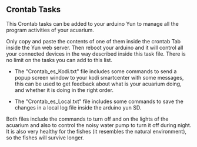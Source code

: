 
## Crontab Tasks

This Crontab tasks can be added to your arduino Yun to manage all the program activities of your acuarium.

Only copy and paste the contents of one of them inside the crontab Tab inside the Yun web server. Then reboot your arduino and it will control all your connected devices in the way described inside this task file. There is no limit on the tasks you can add to this list.

* The "Crontab_es_Kodi.txt" file includes some commands to send a popup screen window to your kodi smartcenter with some messages, this 
can be used to get feedback about what is your acuarium doing, and whether it is doing in the right order.

* The "Crontab_es_Local.txt" file includes some commands to save the changes in a local log file inside the arduino yun SD.

Both files include the commands to turn off and on the lights of the acuarium and also to control the noisy water
pump to turn it off during night. It is also very healthy for the fishes (it resembles the natural environment), so the fishes will 
survive longer.
